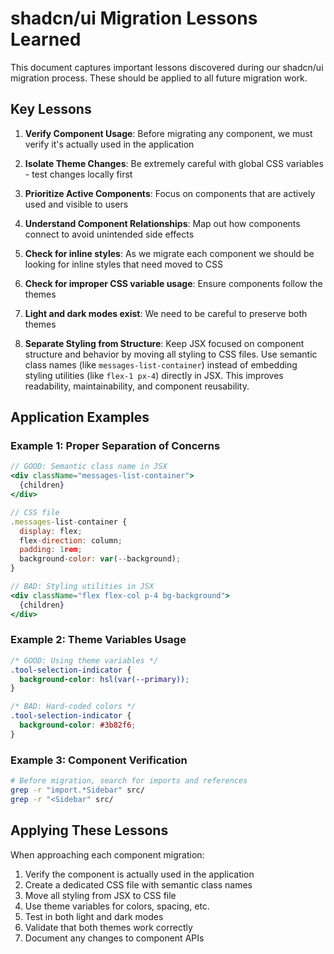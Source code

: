 # shadcn/ui Migration Lessons Learned

This document captures important lessons discovered during our shadcn/ui migration process. These should be applied to all future migration work.

## Key Lessons

1. **Verify Component Usage**: Before migrating any component, we must verify it's actually used in the application

2. **Isolate Theme Changes**: Be extremely careful with global CSS variables - test changes locally first

3. **Prioritize Active Components**: Focus on components that are actively used and visible to users

4. **Understand Component Relationships**: Map out how components connect to avoid unintended side effects

5. **Check for inline styles**: As we migrate each component we should be looking for inline styles that need moved to CSS

6. **Check for improper CSS variable usage**: Ensure components follow the themes

7. **Light and dark modes exist**: We need to be careful to preserve both themes

8. **Separate Styling from Structure**: Keep JSX focused on component structure and behavior by moving all styling to CSS files. Use semantic class names (like `messages-list-container`) instead of embedding styling utilities (like `flex-1 px-4`) directly in JSX. This improves readability, maintainability, and component reusability.

## Application Examples

### Example 1: Proper Separation of Concerns

```jsx
// GOOD: Semantic class name in JSX
<div className="messages-list-container">
  {children}
</div>

// CSS file
.messages-list-container {
  display: flex;
  flex-direction: column;
  padding: 1rem;
  background-color: var(--background);
}
```

```jsx
// BAD: Styling utilities in JSX
<div className="flex flex-col p-4 bg-background">
  {children}
</div>
```

### Example 2: Theme Variables Usage

```css
/* GOOD: Using theme variables */
.tool-selection-indicator {
  background-color: hsl(var(--primary));
}

/* BAD: Hard-coded colors */
.tool-selection-indicator {
  background-color: #3b82f6;
}
```

### Example 3: Component Verification

```bash
# Before migration, search for imports and references
grep -r "import.*Sidebar" src/
grep -r "<Sidebar" src/
```

## Applying These Lessons

When approaching each component migration:

1. Verify the component is actually used in the application
2. Create a dedicated CSS file with semantic class names
3. Move all styling from JSX to CSS file
4. Use theme variables for colors, spacing, etc.
5. Test in both light and dark modes
6. Validate that both themes work correctly
7. Document any changes to component APIs